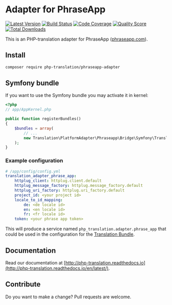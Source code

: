 # Adapter for PhraseApp

[![Latest Version](https://img.shields.io/github/release/php-translation/phraseapp-adapter.svg?style=flat-square)](https://github.com/php-translation/phraseapp-adapter/releases)
[![Build Status](https://img.shields.io/travis/php-translation/phraseapp-adapter.svg?style=flat-square)](https://travis-ci.org/php-translation/phraseapp-adapter)
[![Code Coverage](https://img.shields.io/scrutinizer/coverage/g/php-translation/phraseapp-adapter.svg?style=flat-square)](https://scrutinizer-ci.com/g/php-translation/phraseapp-adapter)
[![Quality Score](https://img.shields.io/scrutinizer/g/php-translation/phraseapp-adapter.svg?style=flat-square)](https://scrutinizer-ci.com/g/php-translation/phraseapp-adapter)
[![Total Downloads](https://img.shields.io/packagist/dt/php-translation/phraseapp-adapter.svg?style=flat-square)](https://packagist.org/packages/php-translation/phraseapp-adapter)

This is an PHP-translation adapter for PhraseApp ([phraseapp.com](https://phraseapp.com/)). 

## Install

```bash
composer require php-translation/phraseapp-adapter
```

## Symfony bundle

If you want to use the Symfony bundle you may activate it in kernel:

```php
<?php
// app/AppKernel.php

public function registerBundles()
{
    $bundles = array(
        // ...
        new Translation\PlatformAdapter\Phraseapp\Bridge\Symfony\TranslationAdapterPhraseAppBundle(),
    );
}
```

### Example configuration

``` yaml
# /app/config/config.yml
translation_adapter_phrase_app:
    httplug_client: httplug.client.default
    httplug_message_factory: httplug.message_factory.default
    httplug_uri_factory: httplug.uri_factory.default
    project_id: <your project id>
    locale_to_id_mapping:
        de: <de locale id>
        en: <en locale id>
        fr: <fr locale id>
    token: <your phrase app token>
```

This will produce a service named `php_translation.adapter.phrase_app` that could be used in the configuration for
the [Translation Bundle](https://github.com/php-translation/symfony-bundle).

## Documentation

Read our documentation at [http://php-translation.readthedocs.io](http://php-translation.readthedocs.io/en/latest/).

## Contribute

Do you want to make a change? Pull requests are welcome.
